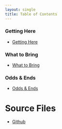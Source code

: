 ```yaml
---
layout: single
title: Table of Contents
---
```


### Getting Here
- [Getting Here](https://rauchb.github.io/party-faq/pages/getting-here/)

### What to Bring
- [What to Bring](https://rauchb.github.io/party-faq/pages/bring/)

### Odds & Ends
- [Odds & Ends](https://rauchb.github.io/party-faq/pages/potpourri/)

# Source Files
- [Github](https://github.com/rauchb/party-faq/)